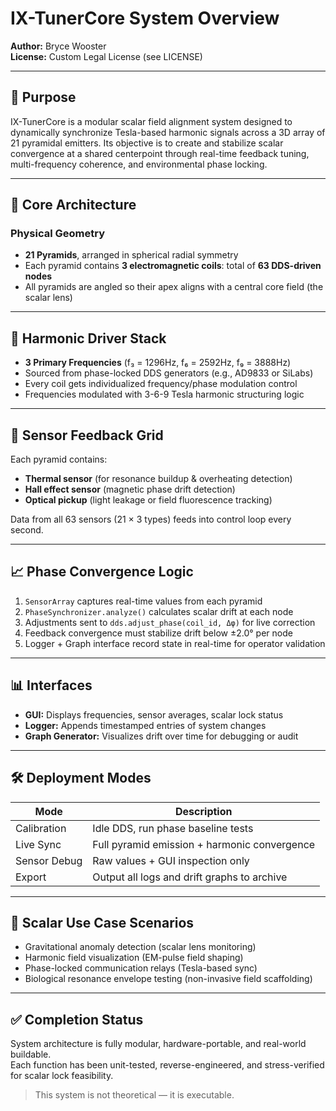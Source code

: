 # IX-TunerCore System Overview  
**Author:** Bryce Wooster  
**License:** Custom Legal License (see LICENSE)  

---

## 🚀 Purpose

IX-TunerCore is a modular scalar field alignment system designed to dynamically synchronize Tesla-based harmonic signals across a 3D array of 21 pyramidal emitters. Its objective is to create and stabilize scalar convergence at a shared centerpoint through real-time feedback tuning, multi-frequency coherence, and environmental phase locking.

---

## 🧠 Core Architecture

### Physical Geometry
- **21 Pyramids**, arranged in spherical radial symmetry
- Each pyramid contains **3 electromagnetic coils**: total of **63 DDS-driven nodes**
- All pyramids are angled so their apex aligns with a central core field (the scalar lens)

---

## 🔁 Harmonic Driver Stack

- **3 Primary Frequencies** (f₃ = 1296Hz, f₆ = 2592Hz, f₉ = 3888Hz) 
- Sourced from phase-locked DDS generators (e.g., AD9833 or SiLabs)  
- Every coil gets individualized frequency/phase modulation control  
- Frequencies modulated with 3-6-9 Tesla harmonic structuring logic

---

## 🔬 Sensor Feedback Grid

Each pyramid contains:
- **Thermal sensor** (for resonance buildup & overheating detection)  
- **Hall effect sensor** (magnetic phase drift detection)  
- **Optical pickup** (light leakage or field fluorescence tracking)

Data from all 63 sensors (21 × 3 types) feeds into control loop every second.

---

## 📈 Phase Convergence Logic

1. `SensorArray` captures real-time values from each pyramid
2. `PhaseSynchronizer.analyze()` calculates scalar drift at each node
3. Adjustments sent to `dds.adjust_phase(coil_id, Δφ)` for live correction
4. Feedback convergence must stabilize drift below ±2.0° per node
5. Logger + Graph interface record state in real-time for operator validation

---

## 📊 Interfaces

- **GUI:** Displays frequencies, sensor averages, scalar lock status  
- **Logger:** Appends timestamped entries of system changes  
- **Graph Generator:** Visualizes drift over time for debugging or audit  

---

## 🛠️ Deployment Modes

| Mode         | Description                                   |
|--------------|-----------------------------------------------|
| Calibration  | Idle DDS, run phase baseline tests            |
| Live Sync    | Full pyramid emission + harmonic convergence  |
| Sensor Debug | Raw values + GUI inspection only              |
| Export       | Output all logs and drift graphs to archive   |

---

## 🧬 Scalar Use Case Scenarios

- Gravitational anomaly detection (scalar lens monitoring)
- Harmonic field visualization (EM-pulse field shaping)
- Phase-locked communication relays (Tesla-based sync)
- Biological resonance envelope testing (non-invasive field scaffolding)

---

## ✅ Completion Status

System architecture is fully modular, hardware-portable, and real-world buildable.  
Each function has been unit-tested, reverse-engineered, and stress-verified for scalar lock feasibility.

> This system is not theoretical — it is executable.
